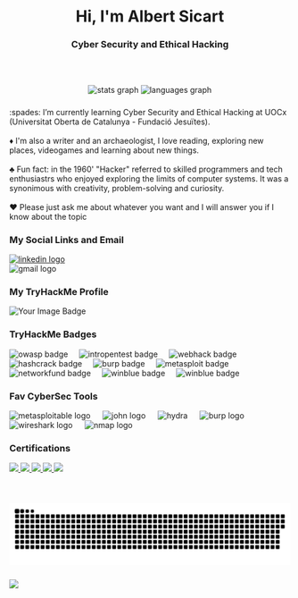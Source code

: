 <h1 align="center">Hi, I'm Albert Sicart</h1>

###

<h3 align="center">Cyber Security and Ethical Hacking</h3>

###

<br clear="both">

###

<div align="center">
  <img src="https://github-readme-stats.vercel.app/api?username=AlbertSicart&hide_title=false&hide_rank=false&show_icons=true&include_all_commits=true&count_private=true&disable_animations=false&theme=dracula&locale=en&hide_border=false" height="150" alt="stats graph"  />
  <img src="https://github-readme-stats.vercel.app/api/top-langs?username=AlbertSicart&locale=en&hide_title=false&layout=compact&card_width=320&langs_count=5&theme=dracula&hide_border=false" height="150" alt="languages graph"  />
</div>

###

<p align="left"> :spades: I’m currently learning Cyber Security and Ethical Hacking at UOCx (Universitat Oberta de Catalunya - Fundació Jesuïtes).<br><br> ♦️ I'm also a writer and an archaeologist, I love reading, exploring new places, videogames and learning about new things.<br><br> ♣️ Fun fact: in the 1960' "Hacker" referred to skilled programmers and tech enthusiastrs who enjoyed exploring the limits of computer systems. It was a synonimous with creativity, problem-solving and curiosity.<br><br> ♥️ Please just ask me about whatever you want and I will answer you if I know about the topic </p>

### My Social Links and Email

<div align="left">
  <a href="https://www.linkedin.com/in/albertsicartavalos/" target="_blank">
    <img src="https://img.shields.io/static/v1?message=LinkedIn&logo=linkedin&label=&color=0077B5&logoColor=white&labelColor=&style=for-the-badge" height="35" alt="linkedin logo"  />
  </a>
</div>

<div align"left">
  <img src="https://img.shields.io/static/v1?message=sicart@protonmail.ch&logo=protonmail&label=ProtonMail&color=5a5a5a&logoColor=white&labelColor=8A2BE2&style=for-the-badge" height="35" alt="gmail logo"  />
</div>

### My TryHackMe Profile
<div align="left">
    <img src="https://tryhackme-badges.s3.amazonaws.com/Br00tus.png" alt="Your Image Badge" />
</div>

### TryHackMe Badges
<div align="left">
  <img src="https://assets.tryhackme.com/img/badges/owasptop10.svg" height="40" alt="owasp badge"  />
  <img width="12" />
  <img src="https://assets.tryhackme.com/img/badges/introtooffensivesecurity.svg" height="40" alt="intropentest badge"  />
  <img width="12" />
  <img src="https://assets.tryhackme.com/img/badges/introtowebsecurity.svg" height="40" alt="webhack badge"  />
  <img width="12" />
  <img src="https://assets.tryhackme.com/img/badges/hashcracker.svg" height="40" alt="hashcrack badge"  />
  <img width="12" />
  <img src="https://assets.tryhackme.com/img/badges/burpsuite.svg" height="40" alt="burp badge"  />
  <img width="12" />
  <img src="https://assets.tryhackme.com/img/badges/metasploit.svg" height="40" alt="metasploit badge"  />
  <img width="12" />
  <img src="https://assets.tryhackme.com/img/badges/networkfundamentals.svg" height="40" alt="networkfund badge"  />
  <img width="12" />
  <img src="https://assets.tryhackme.com/img/badges/blue.svg" height="40" alt="winblue badge"  />
  <img width="12" />
  <img src="https://assets.tryhackme.com/img/badges/linuxprivesc.svg" height="40" alt="winblue badge"  />
  <img width="12" />
</div>


###
<!--
<div align="left">
  <img src="https://upload.wikimedia.org/wikipedia/commons/1/18/C_Programming_Language.svg" height="40" alt="c logo"  />
  <img width="12" />
  <img src="https://cdn.jsdelivr.net/gh/devicons/devicon/icons/python/python-original.svg" height="40" alt="python logo"  />
  <img width="12" />
  <img src="https://cdn.jsdelivr.net/gh/devicons/devicon/icons/bash/bash-original.svg" height="40" alt="bash logo"  />
  <img width="12" />
  <img src="https://cdn.jsdelivr.net/gh/devicons/devicon/icons/mysql/mysql-original.svg" height="40" alt="mysql logo"  />
  <img width="12" />
</div>

###

<div align="left">
  <img src="https://skillicons.dev/icons?i=linux" height="30" alt="linux logo"  />
  <img width="12" />
  <img src="https://upload.wikimedia.org/wikipedia/commons/thumb/2/2b/Kali-dragon-icon.svg/768px-Kali-dragon-icon.svg.png?20211125065834" height="40" alt="kali logo"  />
  <img width="12" />
  <img src="https://skillicons.dev/icons?i=docker" height="30" alt="docker logo"  />
  <img width="12" />
  <img src="https://cdn.jsdelivr.net/gh/devicons/devicon/icons/vim/vim-original.svg" height="30" alt="vim logo"  />
  <img width="12" />
  <img src="https://cdn.jsdelivr.net/gh/devicons/devicon/icons/visualstudio/visualstudio-plain.svg" height="30" alt="visualstudio logo"  />
  <img width="12" />
  <img src="https://cdn.jsdelivr.net/gh/devicons/devicon/icons/vscode/vscode-original.svg" height="30" alt="vscode logo"  />
</div>

-->



### Fav CyberSec Tools

<div align="left">
  <img src="https://www.kali.org/tools/metasploit-framework/images/metasploit-framework-logo.svg" height="50" alt="metasploitable logo"  />
  <img width="14" />
  <img src="https://www.kali.org/tools/john/images/john-logo.svg" height="50" alt="john logo"  />
  <img width="14" />
  <img src="https://www.kali.org/tools/hydra/images/hydra-logo.svg" height="50" alt="hydra"  />
  <img width="14" />
  <img src="https://www.kali.org/tools/burpsuite/images/burpsuite-logo.svg" height="50" alt="burp logo"  />
  <img width="14" />
  <img src="https://www.kali.org/tools/wireshark/images/wireshark-logo.svg" height="50" alt="wireshark logo"  />
  <img width="14" />
  <img src="https://www.kali.org/tools/nmap/images/nmap-logo.svg" height="50" alt="nmap logo"  />
</div>

### Certifications
  
<div align="left">
    <a href="https://www.credly.com/earner/earned/badge/1ccf503b-3dbc-4dd2-ae0c-f61ecb2a242e" target="_blank">
    <img src="https://images.credly.com/size/680x680/images/4e248e82-9e87-4a63-9263-250fafe5fb1f/image.png" height="75"/>
  </a>
  <a href="https://www.credly.com/earner/earned/badge/add34234-cd5c-450c-b7d9-131a8f8bbfa5" target="_blank">
    <img src="https://images.credly.com/size/680x680/images/5bdd6a39-3e03-4444-9510-ecff80c9ce79/image.png" height="75"/>
  </a>
  <a href="https://www.credly.com/earner/earned/badge/c9c5ec65-393c-428f-bf98-51134e8f71be" target="_blank">
    <img src="https://images.credly.com/size/680x680/images/af8c6b4e-fc31-47c4-8dcb-eb7a2065dc5b/I2CS__1_.png" height="75"/>
  </a>
  <a href="https://www.credly.com/earner/earned/badge/c4b02a5d-e389-4d77-a420-264342289102" target="_blank">
    <img src="https://images.credly.com/size/680x680/images/19e742ef-13be-4d26-87ed-ac8f5fd0643c/image.png" height="75"/>
  </a>
    <a href="https://www.credly.com/earner/earned/badge/a5642fd9-e8a5-4a6c-aea1-078732e63d56" target="_blank">
    <img src="https://images.credly.com/size/680x680/images/f2573aac-d21c-483d-acda-afaa366b4f51/image.png" height="75"/>
  </a>
</div>






###

<br clear="both">

![Snake animation](https://github.com/AlbertSicart/AlbertSicart/blob/output/snake.svg)



###

<img align="left" src="https://profile-counter.glitch.me/AlbertSicart/count.svg?"  />

###
